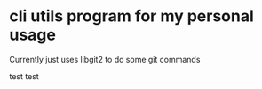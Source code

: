 # cli utils program for my personal usage

Currently just uses libgit2 to do some git commands



test
test
